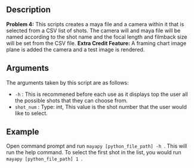 ## Description
**Problem 4:**
This scripts creates a maya file and a camera within it that is selected from a CSV list of shots. The camera will and maya file will be named according to the shot name and the focal length and filmback size will be set from the CSV file.
**Extra Credit Feature:** A framing chart image plane is added the camera and a test image is rendered. 

## Arguments
The arguments taken by this script are as follows:
- `-h` :   This is recommened before each use as it displays top the user all the possible shots that they can choose from.
- `shot_num` : Type: int, This value is the shot number that the user would like to select.

## Example
Open command prompt and run `mayapy [python_file_path] -h `. This will run the help command. To select the first shot in the list, you would run `mayapy [python_file_path] 1 `.
